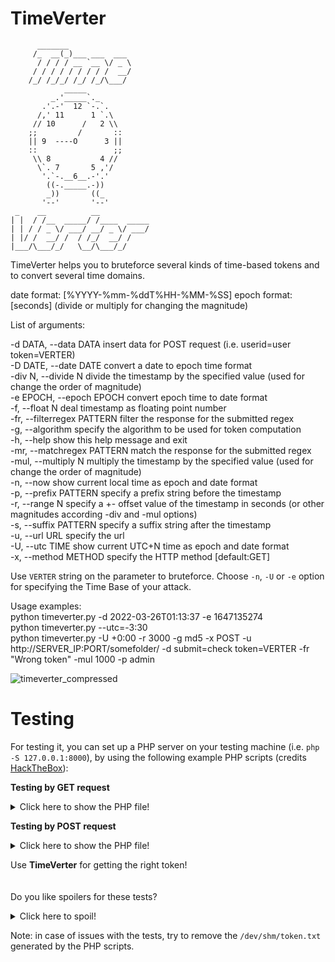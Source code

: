 
# TimeVerter

```
      _______              
     /_  __(_)___ ___  ___ 
      / / / / __ `__ \/ _ \
     / / / / / / / / /  __/
    /_/ /_/_/ /_/ /_/\___/
            _____
         _.'_____`._
       .'.-'  12 `-.`.
      /,' 11      1 `.\
     // 10      /   2 \\
    ;;         /       ::
    || 9  ----O      3 ||
    ::                 ;;
     \\ 8           4 //
      \`. 7       5 ,'/
       '.`-.__6__.-'.'
        ((-._____.-))
        _))       ((_
       '--'       '--'
 _    __          __           
| |  / /__  _____/ /____  _____
| | / / _ \/ ___/ __/ _ \/ ___/
| |/ /  __/ /  / /_/  __/ /    
|___/\___/_/   \__/\___/_/     
```

TimeVerter helps you to bruteforce several kinds of time-based tokens and to convert several time domains.

date format: [%YYYY-%mm-%ddT%HH-%MM-%SS]
epoch format: [seconds] (divide or multiply for changing the magnitude)

List of arguments:

-d DATA, --data DATA        insert data for POST request (i.e. userid=user token=VERTER)\
-D DATE, --date DATE        convert a date to epoch time format\
-div N, --divide N          divide the timestamp by the specified value (used for change the order of magnitude)\
-e EPOCH, --epoch EPOCH     convert epoch time to date format\
-f, --float N               deal timestamp as floating point number\
-fr, --filterregex PATTERN  filter the response for the submitted regex\
-g, --algorithm             specify the algorithm to be used for token computation\
-h, --help                  show this help message and exit\
-mr, --matchregex PATTERN   match the response for the submitted regex\
-mul, --multiply N          multiply the timestamp by the specified value (used for change the order of magnitude)\
-n, --now                   show current local time as epoch and date format\
-p, --prefix PATTERN        specify a prefix string before the timestamp\
-r, --range N               specify a +- offset value of the timestamp in seconds (or other magnitudes according -div and -mul options)\
-s, --suffix PATTERN        specify a suffix string after the timestamp\
-u, --url URL               specify the url\
-U, --utc TIME              show current UTC+N time as epoch and date format\
-x, --method METHOD         specify the HTTP method [default:GET]

Use `VERTER` string on the parameter to bruteforce. Choose `-n`, `-U` or `-e` option for specifying the Time Base of your attack.

Usage examples:\
python timeverter.py -d 2022-03-26T01:13:37 -e 1647135274\
python timeverter.py --utc=-3:30\
python timeverter.py -U +0:00 -r 3000 -g md5 -x POST -u http://SERVER_IP:PORT/somefolder/ -d submit=check token=VERTER -fr "Wrong token" -mul 1000 -p admin

![timeverter_compressed](https://user-images.githubusercontent.com/83867734/158685463-03612c7d-a3ec-4ad1-8236-8d47df7cd657.gif)

# Testing
For testing it, you can set up a PHP server on your testing machine (i.e. `php -S 127.0.0.1:8000`), by using the following example PHP scripts (credits [HackTheBox](https://www.hackthebox.com/)):

**Testing by GET request**
<details>
  <summary>Click here to show the PHP file!</summary>
      
```php
<?php
// common header, can skip until READ_HERE mark
?>
<!DOCTYPE html>
<html lang="en">
<head>
<meta charset="utf-8">
<meta http-equiv="X-UA-Compatible" content="IE=edge">
<meta name="viewport" content="width=device-width, initial-scale=1">
<title>Broken Authentication Login - Reset token time()</title>
<link rel="stylesheet" href="https://stackpath.bootstrapcdn.com/bootstrap/4.5.2/css/bootstrap.min.css">
<script src="https://ajax.googleapis.com/ajax/libs/jquery/1.12.4/jquery.min.js"></script>
<script src="https://stackpath.bootstrapcdn.com/bootstrap/4.5.2/js/bootstrap.min.js"></script> 
<style>
	.login-form {
		width: 500px;
    	margin: 50px auto;
	}
    .login-form form {
    	margin-bottom: 15px;
        background: #f7f7f7;
        box-shadow: 0px 2px 2px rgba(0, 0, 0, 0.3);
        padding: 30px;
    }
    .login-form h2 {
        margin: 0 0 15px;
    }
    .form-control, .btn {
        min-height: 38px;
        border-radius: 2px;
    }
    .btn {        
        font-size: 15px;
        font-weight: bold;
    }
</style>
</head>
<body>
<div class="login-form">
<?php
// READ_HERE

// where we will save our token
$token_file = "/dev/shm/token.txt";

// if file does not exists, create a token for this test session
if (!(@file_exists($token_file))) {
  // get time in seconds
	$time = intval(microtime(true));

  // calculate token md5 hash
	$token = md5($time);

  // create and write tokenfile
  $fh = fopen($token_file, "w") or die("Unable to open file!");
  fwrite($fh, $token);
  fclose($fh);
}

// read token from file
function get_token($file) {
	$fh = fopen($file, "r");
	$token = fread($fh, filesize($file));
  // we shouldn't have any \r or \n, just to be safe
  $token = str_replace(PHP_EOL, '', $token);
	fclose($fh);
	return $token;
}

// if we have a GET as check that contain a token field, and the field is valid reply with "Great work", else just return "Wrong token"
if (isset($_GET['submit'])) {
	if ($_GET['submit'] === 'check') {
		$valid = get_token($token_file);
		if ($valid === $_GET['token']) {
			echo '<div class="alert alert-primary"> <strong>Great work!</strong></div>';
			exit;
		} else {
			echo '<div class="alert alert-warning"> <strong>Wrong token.</strong></div>';
		}
	}
}
?>
    <form action="" method="GET">
	<h2 class="text-center">Input a valid token</h2>	
        <div class="form-group">
            <input name="token" type="text" class="form-control" placeholder="Token" required="required">
        </div>

            <button value="check" name="submit" type="submit" class="btn btn-primary btn-block">Check</button>
        </div>
    </form>
</div>
</body>
</html>
```
</details>

**Testing by POST request**
<details>
  <summary>Click here to show the PHP file!</summary>
  
```php
<?php
// common header, can skip until READ_HERE mark
?>
<!DOCTYPE html>
<html lang="en">
<head>
<meta charset="utf-8">
<meta http-equiv="X-UA-Compatible" content="IE=edge">
<meta name="viewport" content="width=device-width, initial-scale=1">
<title>Broken Authentication Login - Reset token time()</title>
<link rel="stylesheet" href="https://stackpath.bootstrapcdn.com/bootstrap/4.5.2/css/bootstrap.min.css">
<script src="https://ajax.googleapis.com/ajax/libs/jquery/1.12.4/jquery.min.js"></script>
<script src="https://stackpath.bootstrapcdn.com/bootstrap/4.5.2/js/bootstrap.min.js"></script> 
<style>
	.login-form {
		width: 500px;
    	margin: 50px auto;
	}
    .login-form form {
    	margin-bottom: 15px;
        background: #f7f7f7;
        box-shadow: 0px 2px 2px rgba(0, 0, 0, 0.3);
        padding: 30px;
    }
    .login-form h2 {
        margin: 0 0 15px;
    }
    .form-control, .btn {
        min-height: 38px;
        border-radius: 2px;
    }
    .btn {        
        font-size: 15px;
        font-weight: bold;
    }
</style>
</head>
<body>
<div class="login-form">
<?php
// READ_HERE

// where we will save our token
$token_file = "/dev/shm/token.txt";

// if file does not exists, create a token for this test session
if (!(@file_exists($token_file))) {
  // get time in seconds
	$time = intval(microtime(true));

  // calculate token md5 hash
	$token = md5($time);

  // create and write tokenfile
  $fh = fopen($token_file, "w") or die("Unable to open file!");
  fwrite($fh, $token);
  fclose($fh);
}

// read token from file
function get_token($file) {
	$fh = fopen($file, "r");
	$token = fread($fh, filesize($file));
  // we shouldn't have any \r or \n, just to be safe
  $token = str_replace(PHP_EOL, '', $token);
	fclose($fh);
	return $token;
}

// if we have a POST as check that contain a token field, and the field is valid reply with "Great work", else just return "Wrong token"
if (isset($_POST['submit'])) {
	if ($_POST['submit'] === 'check') {
		$valid = get_token($token_file);
		if ($valid === $_POST['token']) {
			echo '<div class="alert alert-primary"> <strong>Great work!</strong></div>';
			exit;
		} else {
			echo '<div class="alert alert-warning"> <strong>Wrong token.</strong></div>';
		}
	}
}
?>
    <form action="" method="POST">
	<h2 class="text-center">Input a valid token</h2>	
        <div class="form-group">
            <input name="token" type="text" class="form-control" placeholder="Token" required="required">
        </div>

            <button value="check" name="submit" type="submit" class="btn btn-primary btn-block">Check</button>
        </div>
    </form>
</div>
</body>
</html>
```
</details>


Use **TimeVerter** for getting the right token!\
\
\
Do you like spoilers for these tests?
<details>
  <summary>Click here to spoil!</summary>
  
  ## GET request
  `python timeverter.py -d submit=check token=VERTER -u http://127.0.0.1:8000/token_get.php -g md5 -n -fr ".*Wrong.*" -r 3000`
      
  ## POST request
  `python timeverter.py -d submit=check token=VERTER -u http://127.0.0.1:8000/token_post.php -g md5 -n -mr "G[r]ea.*" -r 3000 -x POST`
</details>

Note: in case of issues with the tests, try to remove the `/dev/shm/token.txt` generated by the PHP scripts.

